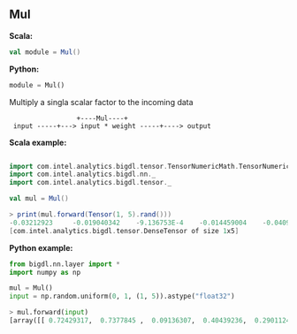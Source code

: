 ## Mul ##

**Scala:**
```scala
val module = Mul()
```
**Python:**
```python
module = Mul()
```

Multiply a singla scalar factor to the incoming data

```
                 +----Mul----+
 input -----+---> input * weight -----+----> output
```

**Scala example:**
```scala

import com.intel.analytics.bigdl.tensor.TensorNumericMath.TensorNumeric.NumericFloat
import com.intel.analytics.bigdl.nn._
import com.intel.analytics.bigdl.tensor._

val mul = Mul()

> print(mul.forward(Tensor(1, 5).rand()))
-0.03212923     -0.019040342    -9.136753E-4    -0.014459004    -0.04096878
[com.intel.analytics.bigdl.tensor.DenseTensor of size 1x5]
```

**Python example:**
```python
from bigdl.nn.layer import *
import numpy as np

mul = Mul()
input = np.random.uniform(0, 1, (1, 5)).astype("float32")

> mul.forward(input)
[array([[ 0.72429317,  0.7377845 ,  0.09136307,  0.40439236,  0.29011244]], dtype=float32)]

```
